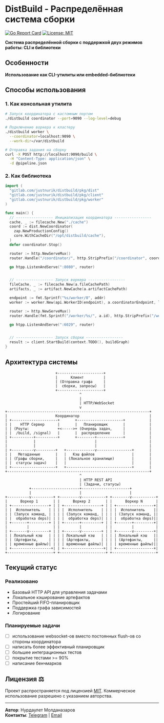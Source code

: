 # DistBuild - Распределённая система сборки

[![Go Report Card](https://goreportcard.com/badge/gitlab.com/justnurik/distbuild)](https://goreportcard.com/report/gitlab.com/justnurik/distbuild)
[![License: MIT](https://img.shields.io/badge/License-MIT-blue.svg)](https://opensource.org/licenses/MIT)

**Система распределённой сборки с поддержкой двух режимов работы: CLI и библиотеки**


## Особенности
**Использование как CLI-утилиты или embedded-библиотеки**

## Способы использования

### 1. Как консольная утилита
```bash
# Запуск координатора с кастомным портом
./distbuild coordinator --port=9090 --log-level=debug

# Подключение воркера к кластеру
./distbuild worker \
  --coordinator=localhost:9090 \
  --work-dir=/var/distbuild

# Отправка задания на сборку
curl -X POST http://localhost:9090/build \
  -H "Content-Type: application/json" \
  -d @pipeline.json
```

### 2. Как библиотека
```go
import (
  "gitlab.com/justnurik/distbuild/pkg/dist"
  "gitlab.com/justnurik/distbuild/pkg/client"
  "gitlab.com/justnurik/distbuild/pkg/worker"
)

func main() {
  // ----------------- Инициализация координатора -----------------
  cache, _ := filecache.New("./cache")
  coord := dist.NewCoordinator(
    zap.NewProductionConfig()
    core.WithCacheDir("/opt/distbuild/cache"),
  )
  defer coordinator.Stop()

  router := http.NewServeMux()
  router.Handle("/coordinator/", http.StripPrefix("/coordinator", coordinator))

  go htpp.ListenAndServe(":8080", router)


  // ----------------- Запуск воркера -----------------
  fileCache, _ := filecache.New(a.fileCachePath)
  artifacts, _ := artifact.NewCache(a.artifactCachePath)

  endpoint := fmt.Sprintf("%s/worker/0", addr)
  worker := worker.New(api.WorkerID(endpoint), a.coordinatorEndpoint, logger, fileCache, artifacts)

  router := http.NewServeMux()
  router.Handle(fmt.Sprintf("/worker/%s/", a.id), http.StripPrefix("/worker/"+a.id, worker))

  go htpp.ListenAndServe(":6029", router)


  // ----------------- Запуск сборки -----------------
  result := client.StartBuild(context.TODO(), buildGraph)
}
```

## Архитектура системы
```
                       +---------------------+
                       |      Клиент         |
                       | (Отправка графа     |
                       |  сборки, запросы)   |
                       +---------------------+
                                  ^
                                  |
                                  | HTTP/WebSocket
                                  v
+-----------------------------------------------------------------+
|                      Координатор                                |
| +---------------------+       +---------------------+           |
| |    HTTP Сервер      |       |   Планировщик       |           |
| | (Роуты:             +<----->+ (Очередь задач,     |           |
| |  /build, /signal)   |       |  распределение      |           |
| +----------+----------+       +--------+------------+           |
|            |                           |                        |
|            |                           |                        |
| +----------v---------+   +-------------v----------------+       |
| |   Метаданные       |   |   Кэш файлов                 |       |
| | (Графы сборки,     |   | (Локальное хранилище)        |       |
| |  статусы задач)    |   |                              |       |
| +--------------------+   +------------------------------+       |
+-----------------------------------------------------------------+
                                  ^
                                  | HTTP REST API
                                  | (Задачи, статусы)
           +----------------------+----------------------+
           |                      |                      |
+----------v----------+ +---------v-----------+ +--------v-----------+
|      Воркер 1       | |      Воркер 2       | |      Воркер N      |
| +-----------------+ | | +-----------------+ | | +-----------------+|
| |  Исполнитель    | | | |  Исполнитель    | | | |  Исполнитель    ||
| | (Запуск команд, | | | | (Запуск команд, | | | | (Запуск команд, ||
| |  обработка deps)| | | |  обработка deps)| | | |  обработка deps)||
| +-------+---------+ | | +-------+---------+ | | +-------+---------+|
|         |           | |         |           | |         |          |
| +-------v---------+ | | +-------v---------+ | | +-------v---------+|
| | Локальный кэш   | | | | Локальный кэш   | | | | Локальный кэш   ||
| | (Артефакты,     | | | | (Артефакты,     | | | | (Артефакты,     ||
| | временные файлы)| | | | временные файлы)| | | | временные файлы)||
| +------------------+| | +------------------+| | +-----------------+|
+---------------------+ +---------------------+ +--------------------+
```

## Текущий статус

### Реализовано
- Базовый HTTP API для управления задачами
- Локальное кэширование артефактов
- Простейший FIFO-планировщик
- Поддержка графа зависимостей
- Логирование

### Планируемые задачи
- [ ] использование websocket-ов вместо постоянных flush-ов со стороны координатора
- [ ] написать более эффективный планировщик
- [ ] большее интеграционных тестов
- [ ] покрытие тестами >= 90%
- [ ] написание бенчмарков

## Лицензия ⚖️
Проект распространяется под лицензией [MIT](LICENSE). Коммерческое использование разрешено с указанием авторства.

---

**Автор**: Нурдаулет Молданазаров  
**Контакты**: [Telegram](https://t.me/jnurik) | [Email](mailto:moldanazarov.n@phystech.edu)